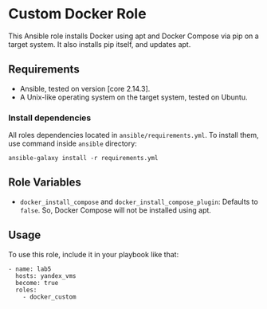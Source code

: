 # Custom Docker Role

This Ansible role installs Docker using apt and Docker Compose via pip on a target system. It also installs pip itself, and updates apt.

## Requirements

- Ansible, tested on version [core 2.14.3].
- A Unix-like operating system on the target system, tested on Ubuntu.

### Install dependencies

All roles dependencies located in `ansible/requirements.yml`. To install them, use command inside `ansible` directory:
```
ansible-galaxy install -r requirements.yml
```

## Role Variables

- `docker_install_compose` and `docker_install_compose_plugin`: Defaults to `false`. So, Docker Compose will not be installed using apt.

## Usage

To use this role, include it in your playbook like that:
```
- name: lab5
  hosts: yandex_vms
  become: true
  roles:
    - docker_custom
```

